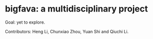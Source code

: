 # bigfava: a multidisciplinary project
Goal: yet to explore.

Contributors: Heng Li, Chunxiao Zhou, Yuan Shi and Qiuchi Li.

